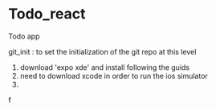 # Todo_react
Todo app


git_init : to set the initialization of the git repo at this level


1. download 'expo xde' and install following the guids
2. need to download xcode in order to run the ios simulator
3. 
f
